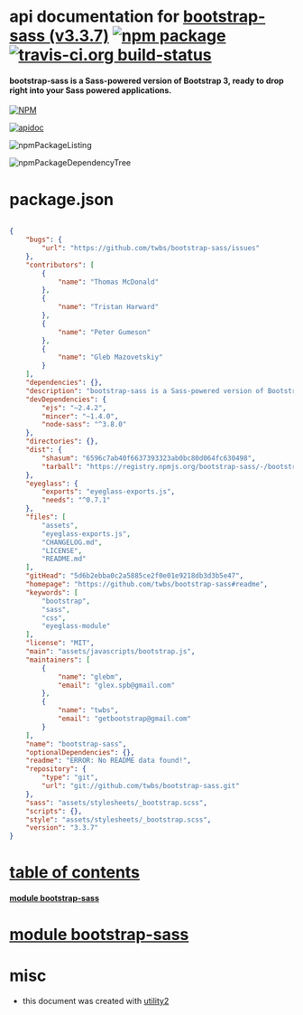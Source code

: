 # api documentation for  [bootstrap-sass (v3.3.7)](https://github.com/twbs/bootstrap-sass#readme)  [![npm package](https://img.shields.io/npm/v/npmdoc-bootstrap-sass.svg?style=flat-square)](https://www.npmjs.org/package/npmdoc-bootstrap-sass) [![travis-ci.org build-status](https://api.travis-ci.org/npmdoc/node-npmdoc-bootstrap-sass.svg)](https://travis-ci.org/npmdoc/node-npmdoc-bootstrap-sass)
#### bootstrap-sass is a Sass-powered version of Bootstrap 3, ready to drop right into your Sass powered applications.

[![NPM](https://nodei.co/npm/bootstrap-sass.png?downloads=true)](https://www.npmjs.com/package/bootstrap-sass)

[![apidoc](https://npmdoc.github.io/node-npmdoc-bootstrap-sass/build/screenCapture.buildNpmdoc.browser._2Fhome_2Ftravis_2Fbuild_2Fnpmdoc_2Fnode-npmdoc-bootstrap-sass_2Ftmp_2Fbuild_2Fapidoc.html.png)](https://npmdoc.github.io/node-npmdoc-bootstrap-sass/build..beta..travis-ci.org/apidoc.html)

![npmPackageListing](https://npmdoc.github.io/node-npmdoc-bootstrap-sass/build/screenCapture.npmPackageListing.svg)

![npmPackageDependencyTree](https://npmdoc.github.io/node-npmdoc-bootstrap-sass/build/screenCapture.npmPackageDependencyTree.svg)



# package.json

```json

{
    "bugs": {
        "url": "https://github.com/twbs/bootstrap-sass/issues"
    },
    "contributors": [
        {
            "name": "Thomas McDonald"
        },
        {
            "name": "Tristan Harward"
        },
        {
            "name": "Peter Gumeson"
        },
        {
            "name": "Gleb Mazovetskiy"
        }
    ],
    "dependencies": {},
    "description": "bootstrap-sass is a Sass-powered version of Bootstrap 3, ready to drop right into your Sass powered applications.",
    "devDependencies": {
        "ejs": "~2.4.2",
        "mincer": "~1.4.0",
        "node-sass": "^3.8.0"
    },
    "directories": {},
    "dist": {
        "shasum": "6596c7ab40f6637393323ab0bc80d064fc630498",
        "tarball": "https://registry.npmjs.org/bootstrap-sass/-/bootstrap-sass-3.3.7.tgz"
    },
    "eyeglass": {
        "exports": "eyeglass-exports.js",
        "needs": "^0.7.1"
    },
    "files": [
        "assets",
        "eyeglass-exports.js",
        "CHANGELOG.md",
        "LICENSE",
        "README.md"
    ],
    "gitHead": "5d6b2ebba0c2a5885ce2f0e01e9218db3d3b5e47",
    "homepage": "https://github.com/twbs/bootstrap-sass#readme",
    "keywords": [
        "bootstrap",
        "sass",
        "css",
        "eyeglass-module"
    ],
    "license": "MIT",
    "main": "assets/javascripts/bootstrap.js",
    "maintainers": [
        {
            "name": "glebm",
            "email": "glex.spb@gmail.com"
        },
        {
            "name": "twbs",
            "email": "getbootstrap@gmail.com"
        }
    ],
    "name": "bootstrap-sass",
    "optionalDependencies": {},
    "readme": "ERROR: No README data found!",
    "repository": {
        "type": "git",
        "url": "git://github.com/twbs/bootstrap-sass.git"
    },
    "sass": "assets/stylesheets/_bootstrap.scss",
    "scripts": {},
    "style": "assets/stylesheets/_bootstrap.scss",
    "version": "3.3.7"
}
```



# <a name="apidoc.tableOfContents"></a>[table of contents](#apidoc.tableOfContents)

#### [module bootstrap-sass](#apidoc.module.bootstrap-sass)



# <a name="apidoc.module.bootstrap-sass"></a>[module bootstrap-sass](#apidoc.module.bootstrap-sass)



# misc
- this document was created with [utility2](https://github.com/kaizhu256/node-utility2)
